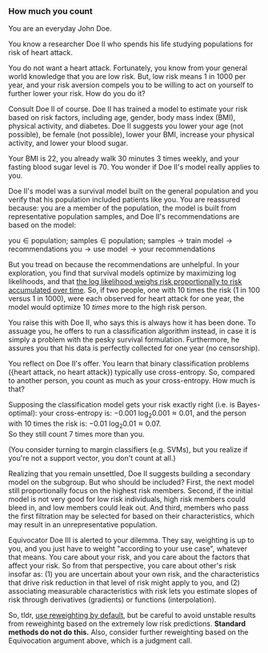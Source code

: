 ### How much you count
You are an everyday John Doe.

You know a researcher Doe II who spends his life studying populations for risk of heart attack.

You do not want a heart attack.  Fortunately, you know from your general world knowledge that you are low risk.
But, low risk means 1 in 1000 per year, and your risk aversion compels you to be willing to act on yourself to further lower your risk.  How do you do it?

Consult Doe II of course.  Doe II has trained a model to estimate your risk based on risk factors, including age, gender, body mass index (BMI), physical activity, and diabetes.  Doe II suggests you lower your age (not possible), be female (not possible), lower your BMI, increase your physical activity, and lower your blood sugar.

Your BMI is 22, you already walk 30 minutes 3 times weekly, and your fasting blood sugar level is 70.  You wonder if Doe II's model really applies to you. 

Doe II's model was a survival model built on the general population and you verify that his population included patients like you.  You are reassured because: you are a member of the population, the model is built from representative population samples, and Doe II's recommendations are based on the model:

$\text{you} \in \text{population}$; $\text{samples} \in \text{population};$ 
$\text{samples} \rightarrow \text{train model} \rightarrow \text{recommendations}$
$\text{you} \rightarrow \text{use model} \rightarrow \text{your recommendations}$

But you tread on because the recommendations are unhelpful.
In your exploration, you find that survival models optimize by maximizing log likelihoods, and that [the log likelihood weighs risk proportionally to risk accumulated over time](https://arxiv.org/abs/1911.05109).  So, if two people, one with 10 times the risk (1 in 100 versus 1 in 1000), were each observed for heart attack for one year, the model would optimize 10 *times* more to the high risk person.

You raise this with Doe II, who says this is always how it has been done.  To assuage you, he offers to run a classification algorithm instead, in case it is simply a problem with the pesky survival formulation.  Furthermore, he assures you that his data is perfectly collected for one year (no censorship).

You reflect on Doe II's offer.  You learn that binary classification problems ({heart attack, no heart attack}) typically use cross-entropy. So, compared to another person, you count as much as your cross-entropy.  How much is that?  

Supposing the classification model gets your risk exactly right (i.e. is Bayes-optimal): your cross-entropy is:
 $-0.001\ \text{log}_{2}0.001\approx 0.01$, 
 and the person with 10 times the risk is:
 $-0.01\ \text{log}_{2}0.01\approx 0.07$.  
 So they still count 7 times more than you.
 
(You consider turning to margin classifiers (e.g. SVMs), but you realize if you're not a support vector, you don't count at all.)

Realizing that you remain unsettled, Doe II suggests building a secondary model on the subgroup.  But who should be included?  First, the next model still proportionally focus on the highest risk members.  Second, if the initial model is not very good for low risk individuals, high risk members could bleed in, and low members could leak out.  And third, members who pass the first filtration may be selected for based on their characteristics, which may result in an unrepresentative population.

Equivocator Doe III is alerted to your dilemma.  They say, weighting is up to you, and you just have to weight "according to your use case", whatever that means.  You care about your risk, and you care about the factors that affect your risk.  So from that perspective, you care about other's risk insofar as: (1) you are uncertain about your own risk, and the characteristics that drive risk reduction in that level of risk might apply to you, and (2) associating measurable characteristics with risk lets you estimate slopes of risk through derivatives (gradients) or functions (interpolation).

So, tldr, [use reweighting by default](https://arxiv.org/abs/1911.05109), but be careful to avoid unstable results from reweighintg based on the extremely low risk predictions.  **Standard methods do not do this.**  Also, consider further reweighting based on the Equivocation argument above, which is a judgment call.
<!--stackedit_data:
eyJoaXN0b3J5IjpbLTc4MTQ2Njg4MiwtMTY0MTI5MTc1NiwtMj
E0NTQ0NTE1NCw5NDMxMTIzNDksLTEyNDc5MzU3MTgsLTE4NDI4
MjI0OTYsLTIwMDQxMTIxNDgsLTk0MDM2Mzg5MiwtMTIwNDY2Mj
YzMSwtMTIwMDY0MjQyLDQwMTk2Mjk5MSw4MzkzMDMzNzddfQ==

-->